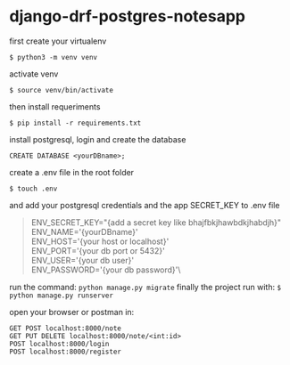 # django-drf-postgres-notesapp

first create your virtualenv

`$ python3 -m venv venv`

activate venv

`$ source venv/bin/activate`

then install requeriments

`$ pip install -r requirements.txt`

install postgresql, login and create the database

`CREATE DATABASE <yourDBname>;`

create a .env file in the root folder

`$ touch .env`

and add your postgresql credentials and the app SECRET_KEY to .env file

>ENV_SECRET_KEY="{add a secret key like bhajfbkjhawbdkjhabdjh}"\
ENV_NAME='{yourDBname}'\
ENV_HOST='{your host or localhost}'\
ENV_PORT='{your db port or 5432}'\
ENV_USER='{your db user}'\
ENV_PASSWORD='{your db password}'\

run the command:
`python manage.py migrate`
finally the project run with: 
`$ python manage.py runserver`

open your browser or postman in: 

`GET POST localhost:8000/note`\
`GET PUT DELETE localhost:8000/note/<int:id>`\
`POST localhost:8000/login`\
`POST localhost:8000/register`
